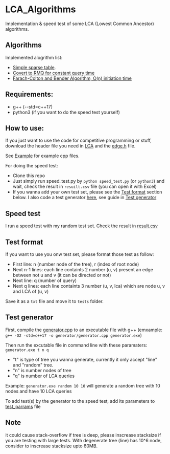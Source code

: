 # LCA_Algorithms
 Implementation & speed test of some LCA (Lowest Common Ancestor) algorithms.

## Algorithms
Implemented alogrithm list:
- [Simple sparse table](LCA/Onlogn_Ologn). 
- [Covert to RMQ for constant query time](LCA/Onlogn_O1)
- [Farach-Colton and Bender Algorithm, O(n) initiation time](LCA/On_O1)

## Requirements: 
- g++ (--std=c++17) 
- python3 (if you want to do the speed test yourself)

## How to use:
If you just want to use the code for competitive programming or stuff, download the header file you need in [LCA](LCA/) and the [edge.h](header/edge.h) file. 

See [Example](example/) for example cpp files.

For doing the speed test:
- Clone this repo
- Just simply run speed_test.py by `python speed_test.py` (or `python3`) and wait, check the result in `resuilt.csv` file (you can open it with Excel)
- If you wanna add your own test set, please see the [Test format](#test-format) section below. I also code a test generator [here](generator/), see guide in [Test generator](#test-generator)

## Speed test
I run a speed test with my random test set. Check the result in [result.csv](result.csv)

## Test format
If you want to use you onw test set, please format those test as follow:
- First line: n (number node of the tree), r (index of root node)
- Next n-1 lines: each line containts 2 number (u, v) present an edge between not u and v (it can be directed or not)
- Next line: q (number of query)
- Next q lines: each line containts 3 number (u, v, lca) which are node u, v and LCA of (u, v)

Save it as a `txt` file and move it to `tests` folder.

## Test generator
First, compile the [generator.cpp](generator/generator.cpp) to an executable file with g++ (emxample: `g++ -O2 -std=c++17 -o generator/generator.cpp generator.exe`)

Then run the excutable file in command line with these paramaters: `generator.exe t n q`
- "t" is type of tree you wanna generate, currently it only accept "line" and "random" tree.
- "n" is number nodes of tree
- "q" is number of LCA queries

Example: `generator.exe random 10 10` will generate a random tree with 10 nodes and have 10 LCA queries

To add test(s) by the generator to the speed test, add its parameters to [test_parrams](generator/test_params.txt) file

## Note
it could cause stack-overflow if tree is deep, please inscrease stacksize if you are testing with large tests. With degenerate tree (line) has 10^6 node, consider to inscrease stacksize upto 60MB.